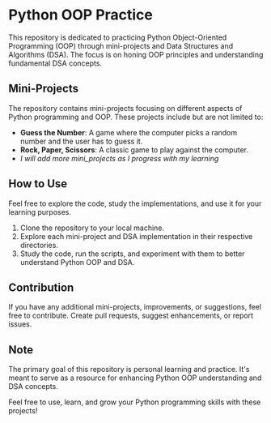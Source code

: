 # Python OOP Practice

This repository is dedicated to practicing Python Object-Oriented Programming (OOP) through mini-projects and Data Structures and Algorithms (DSA). The focus is on honing OOP principles and understanding fundamental DSA concepts.

## Mini-Projects
The repository contains mini-projects focusing on different aspects of Python programming and OOP. These projects include but are not limited to:
- **Guess the Number**: A game where the computer picks a random number and the user has to guess it.
- **Rock, Paper, Scissors**: A classic game to play against the computer.
- *I will add more mini_projects as I progress with my learning*

## How to Use
Feel free to explore the code, study the implementations, and use it for your learning purposes.
1. Clone the repository to your local machine.
2. Explore each mini-project and DSA implementation in their respective directories.
3. Study the code, run the scripts, and experiment with them to better understand Python OOP and DSA.

## Contribution
If you have any additional mini-projects, improvements, or suggestions, feel free to contribute. Create pull requests, suggest enhancements, or report issues.

## Note
The primary goal of this repository is personal learning and practice. It's meant to serve as a resource for enhancing Python OOP understanding and DSA concepts.

Feel free to use, learn, and grow your Python programming skills with these projects!